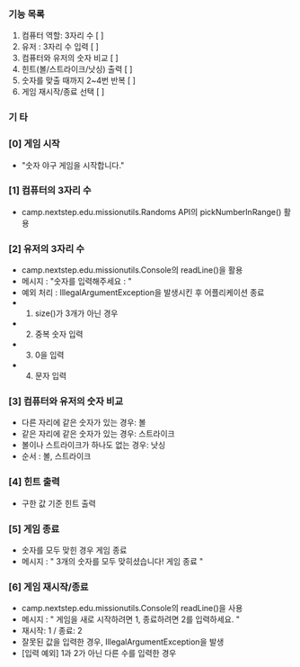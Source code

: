 ### 기능 목록

1. 컴퓨터 역할: 3자리 수 [  ]
2. 유저 : 3자리 수 입력 [  ]
3. 컴퓨터와 유저의 숫자 비교 [  ]
4. 힌트(볼/스트라이크/낫싱) 출력 [  ]
5. 숫자를 맞출 때까지 2~4번 반복  [ ]
6. 게임 재시작/종료 선택 [ ]

### 기 타
### [0] 게임 시작
- "숫자 야구 게임을 시작합니다."

### [1] 컴퓨터의 3자리 수
- camp.nextstep.edu.missionutils.Randoms API의 pickNumberInRange() 활용

### [2] 유저의 3자리 수
- camp.nextstep.edu.missionutils.Console의 readLine()을 활용
- 메시지 : "숫자를 입력해주세요 : "
- 예외 처리 : IllegalArgumentException을 발생시킨 후 어플리케이션 종료
- 1. size()가 3개가 아닌 경우
- 2. 중복 숫자 입력
- 3. 0을 입력
- 4. 문자 입력

### [3] 컴퓨터와 유저의 숫자 비교
- 다른 자리에 같은 숫자가 있는 경우: 볼
- 같은 자리에 같은 숫자가 있는 경우: 스트라이크
- 볼이나 스트라이크가 하나도 없는 경우: 낫싱
- 순서 : 볼, 스트라이크

### [4] 힌트 출력
- 구한 값 기준 힌트 출력

### [5] 게임 종료
- 숫자를 모두 맞힌 경우 게임 종료
- 메시지 : " 3개의 숫자를 모두 맞히셨습니다! 게임 종료 "

### [6] 게임 재시작/종료
- camp.nextstep.edu.missionutils.Console의 readLine()을 사용
- 메시지 : " 게임을 새로 시작하려면 1, 종료하려면 2를 입력하세요. "
- 재시작: 1 / 종료: 2
- 잘못된 값을 입력한 경우, IllegalArgumentException을 발생
- [입력 예외] 1과 2가 아닌 다른 수를 입력한 경우
